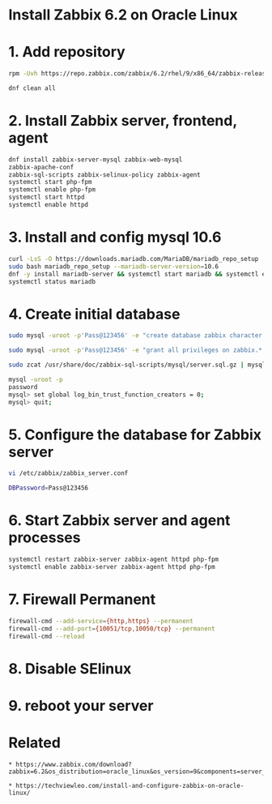 # Install Zabbix 6.2 on Oracle Linux

# 1. Add repository

```bash
rpm -Uvh https://repo.zabbix.com/zabbix/6.2/rhel/9/x86_64/zabbix-release-6.2-2.el9.noarch.rpm

dnf clean all
```

# 2. Install Zabbix server, frontend, agent

```bash
dnf install zabbix-server-mysql zabbix-web-mysql 
zabbix-apache-conf
zabbix-sql-scripts zabbix-selinux-policy zabbix-agent
systemctl start php-fpm 
systemctl enable php-fpm
systemctl start httpd
systemctl enable httpd
```

# 3. Install and config mysql 10.6

```bash
curl -LsS -O https://downloads.mariadb.com/MariaDB/mariadb_repo_setup
sudo bash mariadb_repo_setup --mariadb-server-version=10.6
dnf -y install mariadb-server && systemctl start mariadb && systemctl enable mariadb
systemctl status mariadb
```

# 4. Create initial database

```bash
sudo mysql -uroot -p'Pass@123456' -e "create database zabbix character set utf8mb4 collate utf8mb4_bin;"

sudo mysql -uroot -p'Pass@123456' -e "grant all privileges on zabbix.* to zabbix@localhost identified by 'Pass@123456';"

sudo zcat /usr/share/doc/zabbix-sql-scripts/mysql/server.sql.gz | mysql -uzabbix -p'Pass@123456' zabbix
```

```bash
mysql -uroot -p
password
mysql> set global log_bin_trust_function_creators = 0;
mysql> quit;
```

# 5. Configure the database for Zabbix server

```bash
vi /etc/zabbix/zabbix_server.conf

DBPassword=Pass@123456
```

# 6. Start Zabbix server and agent processes

```bash
systemctl restart zabbix-server zabbix-agent httpd php-fpm
systemctl enable zabbix-server zabbix-agent httpd php-fpm
```

# 7. Firewall Permanent

```bash
firewall-cmd --add-service={http,https} --permanent
firewall-cmd --add-port={10051/tcp,10050/tcp} --permanent
firewall-cmd --reload
```

# 8. Disable SElinux

# 9. reboot your server


# Related

```
* https://www.zabbix.com/download?zabbix=6.2&os_distribution=oracle_linux&os_version=9&components=server_frontend_agent&db=mysql&ws=apache

* https://techviewleo.com/install-and-configure-zabbix-on-oracle-linux/
```
